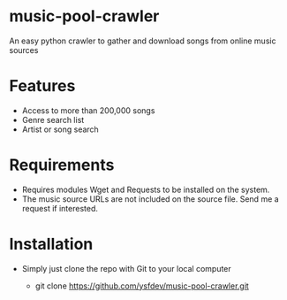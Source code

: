 # music-pool-crawler
An easy python crawler to gather and download songs from online music sources

# Features
- Access to more than 200,000 songs
- Genre search list
- Artist or song search

# Requirements 

- Requires modules Wget and Requests to be installed on the system.
- The music source URLs are not included on the source file. Send me a request if interested.

# Installation 

- Simply just clone the repo with Git to your local computer

    - git clone https://github.com/ysfdev/music-pool-crawler.git
 
